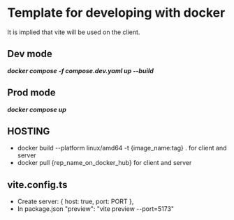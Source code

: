 # Template for developing with docker
It is implied that vite will be used on the client.
## Dev mode
***docker compose -f compose.dev.yaml up --build***

## Prod mode
***docker compose up***

## HOSTING
* docker build --platform linux/amd64 -t {image_name:tag} . for client and server
* docker pull {rep_name_on_docker_hub} for client and server

## vite.config.ts
* Create server: {
host: true,
port: PORT
},
* In package.json "preview": "vite preview --port=5173"
